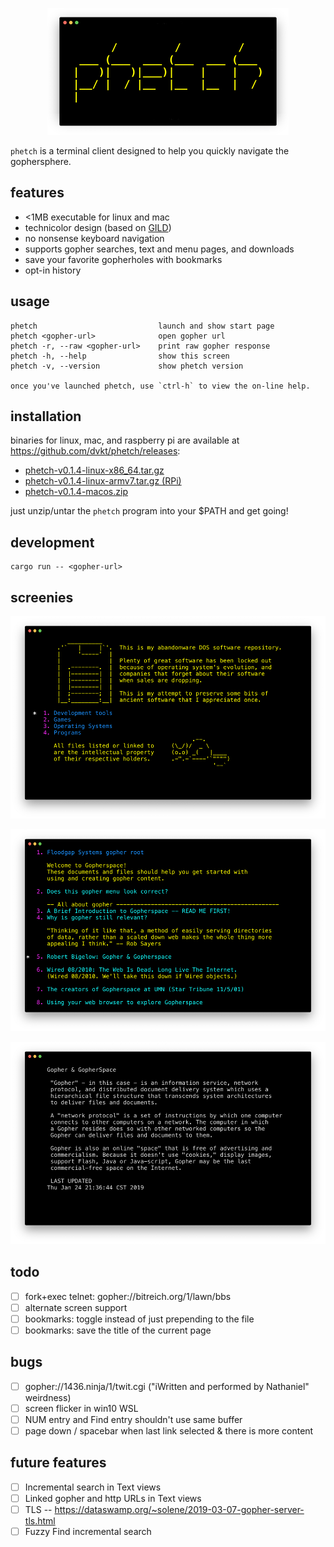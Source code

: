 <!--
      /         /         /
 ___ (___  ___ (___  ___ (___
|   )|   )|___)|    |    |   )
|__/ |  / |__  |__  |__  |  /
|
--> <p align="center"> <img src="./img/logo.png"> </p>

`phetch` is a terminal client designed to help you quickly navigate 
the gophersphere.

## features

- <1MB executable for linux and mac
- technicolor design (based on [GILD](https://github.com/dvkt/gild))
- no nonsense keyboard navigation
- supports gopher searches, text and menu pages, and downloads
- save your favorite gopherholes with bookmarks
- opt-in history

## usage

    phetch                           launch and show start page
    phetch <gopher-url>              open gopher url
    phetch -r, --raw <gopher-url>    print raw gopher response
    phetch -h, --help                show this screen
    phetch -v, --version             show phetch version

    once you've launched phetch, use `ctrl-h` to view the on-line help.

## installation

binaries for linux, mac, and raspberry pi are available 
at https://github.com/dvkt/phetch/releases:

- [phetch-v0.1.4-linux-x86_64.tar.gz][0]
- [phetch-v0.1.4-linux-armv7.tar.gz (RPi)][1]
- [phetch-v0.1.4-macos.zip][2]

just unzip/untar the `phetch` program into your $PATH and get going!

## development

    cargo run -- <gopher-url>

## screenies

![DOS Archive](./img/dos.png)

![Menu View](./img/menu-view.png)

![Text View](./img/text-view.png)

## todo

- [ ] fork+exec telnet: gopher://bitreich.org/1/lawn/bbs
- [ ] alternate screen support
- [ ] bookmarks: toggle instead of just prepending to the file
- [ ] bookmarks: save the title of the current page

## bugs

- [ ] gopher://1436.ninja/1/twit.cgi ("iWritten and performed by Nathaniel" weirdness)
- [ ] screen flicker in win10 WSL
- [ ] NUM entry and Find entry shouldn't use same buffer
- [ ] page down / spacebar when last link selected & there is more content

## future features

- [ ] Incremental search in Text views
- [ ] Linked gopher and http URLs in Text views
- [ ] TLS -- https://dataswamp.org/~solene/2019-03-07-gopher-server-tls.html
- [ ] Fuzzy Find incremental search

[0]: https://github.com/dvkt/phetch/releases/download/v0.1.4/phetch-v0.1.4-linux-x86_64.tar.gz
[1]: https://github.com/dvkt/phetch/releases/download/v0.1.4/phetch-v0.1.4-linux-armv7.tar.gz
[2]: https://github.com/dvkt/phetch/releases/download/v0.1.4/phetch-v0.1.4-macos.zip

